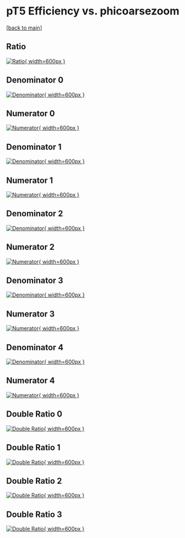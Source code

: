 # pT5 Efficiency vs. phicoarsezoom

[[back to main](./)]



## Ratio

[![Ratio](../mtv/var/pT5_xtr_211_1_eff_phicoarsezoom.png){ width=600px }](../mtv/var/pT5_xtr_211_1_eff_phicoarsezoom.pdf)

## Denominator 0

[![Denominator](../mtv/den/pT5_xtr_211_1_eff_phicoarsezoom_den0.png){ width=600px }](../mtv/den/pT5_xtr_211_1_eff_phicoarsezoom_den0.pdf)

## Numerator 0

[![Numerator](../mtv/num/pT5_xtr_211_1_eff_phicoarsezoom_num0.png){ width=600px }](../mtv/num/pT5_xtr_211_1_eff_phicoarsezoom_num0.pdf)

## Denominator 1

[![Denominator](../mtv/den/pT5_xtr_211_1_eff_phicoarsezoom_den1.png){ width=600px }](../mtv/den/pT5_xtr_211_1_eff_phicoarsezoom_den1.pdf)

## Numerator 1

[![Numerator](../mtv/num/pT5_xtr_211_1_eff_phicoarsezoom_num1.png){ width=600px }](../mtv/num/pT5_xtr_211_1_eff_phicoarsezoom_num1.pdf)

## Denominator 2

[![Denominator](../mtv/den/pT5_xtr_211_1_eff_phicoarsezoom_den2.png){ width=600px }](../mtv/den/pT5_xtr_211_1_eff_phicoarsezoom_den2.pdf)

## Numerator 2

[![Numerator](../mtv/num/pT5_xtr_211_1_eff_phicoarsezoom_num2.png){ width=600px }](../mtv/num/pT5_xtr_211_1_eff_phicoarsezoom_num2.pdf)

## Denominator 3

[![Denominator](../mtv/den/pT5_xtr_211_1_eff_phicoarsezoom_den3.png){ width=600px }](../mtv/den/pT5_xtr_211_1_eff_phicoarsezoom_den3.pdf)

## Numerator 3

[![Numerator](../mtv/num/pT5_xtr_211_1_eff_phicoarsezoom_num3.png){ width=600px }](../mtv/num/pT5_xtr_211_1_eff_phicoarsezoom_num3.pdf)

## Denominator 4

[![Denominator](../mtv/den/pT5_xtr_211_1_eff_phicoarsezoom_den4.png){ width=600px }](../mtv/den/pT5_xtr_211_1_eff_phicoarsezoom_den4.pdf)

## Numerator 4

[![Numerator](../mtv/num/pT5_xtr_211_1_eff_phicoarsezoom_num4.png){ width=600px }](../mtv/num/pT5_xtr_211_1_eff_phicoarsezoom_num4.pdf)

## Double Ratio 0

[![Double Ratio](../mtv/ratio/pT5_xtr_211_1_eff_phicoarsezoom_ratio0.png){ width=600px }](../mtv/ratio/pT5_xtr_211_1_eff_phicoarsezoom_ratio0.pdf)

## Double Ratio 1

[![Double Ratio](../mtv/ratio/pT5_xtr_211_1_eff_phicoarsezoom_ratio1.png){ width=600px }](../mtv/ratio/pT5_xtr_211_1_eff_phicoarsezoom_ratio1.pdf)

## Double Ratio 2

[![Double Ratio](../mtv/ratio/pT5_xtr_211_1_eff_phicoarsezoom_ratio2.png){ width=600px }](../mtv/ratio/pT5_xtr_211_1_eff_phicoarsezoom_ratio2.pdf)

## Double Ratio 3

[![Double Ratio](../mtv/ratio/pT5_xtr_211_1_eff_phicoarsezoom_ratio3.png){ width=600px }](../mtv/ratio/pT5_xtr_211_1_eff_phicoarsezoom_ratio3.pdf)

